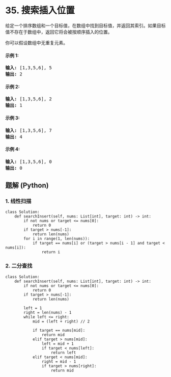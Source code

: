 # 35. 搜索插入位置
给定一个排序数组和一个目标值，在数组中找到目标值，并返回其索引。如果目标值不存在于数组中，返回它将会被按顺序插入的位置。

你可以假设数组中无重复元素。

#### 示例 1:
<pre>
<strong>输入:</strong> [1,3,5,6], 5
<strong>输出:</strong> 2
</pre>

#### 示例 2:
<pre>
<strong>输入:</strong> [1,3,5,6], 2
<strong>输出:</strong> 1
</pre>

#### 示例 3:
<pre>
<strong>输入:</strong> [1,3,5,6], 7
<strong>输出:</strong> 4
</pre>

#### 示例 4:
<pre>
<strong>输入:</strong> [1,3,5,6], 0
<strong>输出:</strong> 0
</pre>

## 题解 (Python)

### 1. 线性扫描
```Python3
class Solution:
    def searchInsert(self, nums: List[int], target: int) -> int:
        if not nums or target <= nums[0]:
            return 0
        if target > nums[-1]:
            return len(nums)
        for i in range(1, len(nums)):
            if target == nums[i] or (target > nums[i - 1] and target < nums[i]):
                return i
```

### 2. 二分查找
```Python3
class Solution:
    def searchInsert(self, nums: List[int], target: int) -> int:
        if not nums or target <= nums[0]:
            return 0
        if target > nums[-1]:
            return len(nums)

        left = 1
        right = len(nums) - 1
        while left <= right:
            mid = (left + right) // 2

            if target == nums[mid]:
                return mid
            elif target > nums[mid]:
                left = mid + 1
                if target < nums[left]:
                    return left
            elif target < nums[mid]:
                right = mid - 1
                if target > nums[right]:
                    return mid
```
